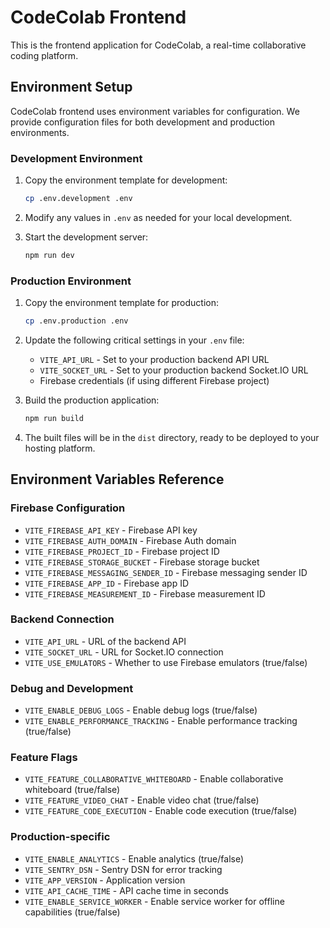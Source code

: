 # CodeColab Frontend

This is the frontend application for CodeColab, a real-time collaborative coding platform.

## Environment Setup

CodeColab frontend uses environment variables for configuration. We provide configuration files for both development and production environments.

### Development Environment

1. Copy the environment template for development:

   ```bash
   cp .env.development .env
   ```

2. Modify any values in `.env` as needed for your local development.

3. Start the development server:
   ```bash
   npm run dev
   ```

### Production Environment

1. Copy the environment template for production:

   ```bash
   cp .env.production .env
   ```

2. Update the following critical settings in your `.env` file:

   - `VITE_API_URL` - Set to your production backend API URL
   - `VITE_SOCKET_URL` - Set to your production backend Socket.IO URL
   - Firebase credentials (if using different Firebase project)

3. Build the production application:

   ```bash
   npm run build
   ```

4. The built files will be in the `dist` directory, ready to be deployed to your hosting platform.

## Environment Variables Reference

### Firebase Configuration

- `VITE_FIREBASE_API_KEY` - Firebase API key
- `VITE_FIREBASE_AUTH_DOMAIN` - Firebase Auth domain
- `VITE_FIREBASE_PROJECT_ID` - Firebase project ID
- `VITE_FIREBASE_STORAGE_BUCKET` - Firebase storage bucket
- `VITE_FIREBASE_MESSAGING_SENDER_ID` - Firebase messaging sender ID
- `VITE_FIREBASE_APP_ID` - Firebase app ID
- `VITE_FIREBASE_MEASUREMENT_ID` - Firebase measurement ID

### Backend Connection

- `VITE_API_URL` - URL of the backend API
- `VITE_SOCKET_URL` - URL for Socket.IO connection
- `VITE_USE_EMULATORS` - Whether to use Firebase emulators (true/false)

### Debug and Development

- `VITE_ENABLE_DEBUG_LOGS` - Enable debug logs (true/false)
- `VITE_ENABLE_PERFORMANCE_TRACKING` - Enable performance tracking (true/false)

### Feature Flags

- `VITE_FEATURE_COLLABORATIVE_WHITEBOARD` - Enable collaborative whiteboard (true/false)
- `VITE_FEATURE_VIDEO_CHAT` - Enable video chat (true/false)
- `VITE_FEATURE_CODE_EXECUTION` - Enable code execution (true/false)

### Production-specific

- `VITE_ENABLE_ANALYTICS` - Enable analytics (true/false)
- `VITE_SENTRY_DSN` - Sentry DSN for error tracking
- `VITE_APP_VERSION` - Application version
- `VITE_API_CACHE_TIME` - API cache time in seconds
- `VITE_ENABLE_SERVICE_WORKER` - Enable service worker for offline capabilities (true/false)
